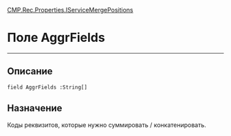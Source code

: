 ﻿---
Link: CMP.Rec.Properties.IServiceMergePositions.@AggrFields
---

<!---  Навигация
[Имя проекта](#) :
-->
[CMP.Rec.Properties.IServiceMergePositions](Default)

# Поле AggrFields
---

## Описание

    field AggrFields :String[]

<!--
## Аргументы{#Args}

### Аргумент1

Описание аргумента 1
-->

## Назначение

Коды реквизитов, которые нужно суммировать / конкатенировать.

<!--
## Пример

    AggrFields...
-->

